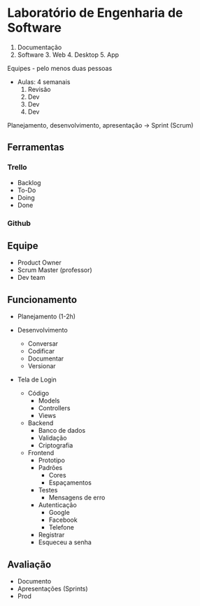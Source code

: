 # Laboratório de Engenharia de Software

1. Documentação
2. Software
	3. Web
	4. Desktop
	5. App

Equipes - pelo menos duas pessoas

- Aulas: 4 semanais
	1. Revisão
	2. Dev
	3. Dev
	4. Dev

Planejamento, desenvolvimento, apresentação -> Sprint (Scrum)

## Ferramentas

### Trello
- Backlog
- To-Do
- Doing
- Done

### Github

## Equipe
- Product Owner
- Scrum Master (professor)
- Dev team

## Funcionamento

- Planejamento (1-2h)
- Desenvolvimento
	- Conversar
	- Codificar
	- Documentar
	- Versionar


- Tela de Login
	- Código
		- Models
		- Controllers
		- Views
	- Backend
		- Banco de dados
		- Validação
		- Criptografia
	- Frontend
		- Prototipo
		- Padrões
			- Cores
			- Espaçamentos
		- Testes
			- Mensagens de erro
		- Autenticação
			- Google
			- Facebook
			- Telefone
		- Registrar
		- Esqueceu a senha

## Avaliação
- Documento
- Apresentações (Sprints)
- Prod
<!--stackedit_data:
eyJoaXN0b3J5IjpbLTIzMDY1MDk1NywtMjAzNDk5MzI5MSwtMT
QyMjE1NDAxOCwxNzYwODg5NTIyLC0xNTgzNTUwMl19
-->
